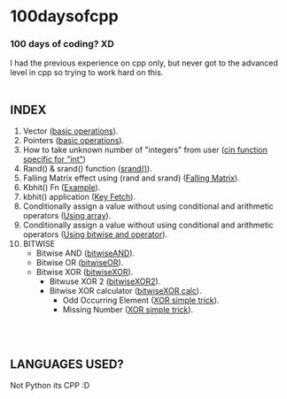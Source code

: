 # 100daysofcpp
### 100 days of coding? **XD**
I had the previous experience on cpp only, but never got to the advanced level in cpp so trying to work hard on this.
<br/>
<br/>


## INDEX
1. Vector ([basic operations](https://github.com/sohampod/100daysofcpp/blob/main/vector-basic-operations.cpp)). 
2. Pointers ([basic operations](https://github.com/sohampod/100daysofcpp/blob/main/pointers.cpp)).
3. How to take unknown number of "integers" from user ([cin function specific for "int"](https://github.com/sohampod/100daysofcpp/blob/main/cinfn.cpp))
4. Rand() & srand() function ([srand()](https://github.com/sohampod/100daysofcpp/blob/main/srand.randfn.cpp)).
5. Falling Matrix effect using (rand and srand) ([Falling Matrix](https://github.com/sohampod/100daysofcpp/blob/main/fallingmatrix.cpp)).
6. Kbhit() Fn ([Example](https://github.com/sohampod/100daysofcpp/blob/main/kbhit.cpp)).
7. kbhit() application ([Key Fetch](https://github.com/sohampod/100daysofcpp/blob/main/kbhitapplication.cpp)).
8. Conditionally assign a value without using conditional and arithmetic operators ([Using array](https://github.com/sohampod/100daysofcpp/blob/main/arrayques1.cpp)).
9. Conditionally assign a value without using conditional and arithmetic operators ([Using bitwise and operator](https://github.com/sohampod/100daysofcpp/blob/main/arrayques2.cpp)).
10. BITWISE
    * Bitwise AND ([bitwiseAND](https://github.com/sohampod/100daysofcpp/blob/main/bitwiseAND.cpp)).
    * Bitwise OR  ([bitwiseOR](https://github.com/sohampod/100daysofcpp/blob/main/bitwiseOR.cpp)).
    * Bitwise XOR ([bitwiseXOR](https://github.com/sohampod/100daysofcpp/blob/main/bitwiseXOR.cpp)).
        * Bitwuse XOR 2 ([bitwiseXOR2](https://github.com/sohampod/100daysofcpp/blob/main/bitwiseXOR2.cpp)).
        * Bitwise XOR calculator ([bitwiseXOR calc](https://github.com/sohampod/100daysofcpp/blob/main/bitwiseXORcalc.cpp)).
            * Odd Occurring Element ([XOR simple trick](https://github.com/sohampod/100daysofcpp/blob/main/OddOccurringElement.cpp)).
            * Missing Number ([XOR simple trick](https://github.com/sohampod/100daysofcpp/blob/main/MissingNumber.cpp)).

<br/>
<br/>

## LANGUAGES USED?
Not Python its CPP :D


